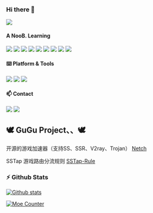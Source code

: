 ### Hi there 👋

<img src="https://i.loli.net/2021/06/20/IJt9xG2SyfMBHdK.gif">

#### A NooB. Learning 

[![](https://img.shields.io/badge/-Java-%23ED8B00.svg?&style=flat-square&logo=java&logoColor=white)](https://www.java.com/)
[![](https://img.shields.io/badge/c%23%20-%23239120.svg?&style=flat-square&logo=c-sharp&logoColor=white)](https://docs.microsoft.com/en-us/dotnet/csharp/)
[![](https://img.shields.io/badge/c++%20-%2300599C.svg?&style=flat-square&logo=c%2B%2B&ogoColor=white)](https://docs.microsoft.com/en-us/dotnet/csharp/)
[![](https://img.shields.io/badge/-HTML5-e34f26?style=flat-square&logo=HTML5&logoColor=fff)](https://html.spec.whatwg.org)
[![](https://img.shields.io/badge/-JavaScript-e5cd0c?style=flat-square&logo=JavaScript&logoColor=000)](https://www.ecma-international.org)
[![](https://img.shields.io/badge/-CSS3-1572B6?style=flat-square&logo=css3&logoColor=white)](https://www.w3.org/Style/CSS/)
[![](https://img.shields.io/badge/-Node.js-43853d?style=flat-square&logo=node.js&logoColor=fff)](https://nodejs.org/)
[![](https://img.shields.io/badge/-NPM-cb3837?style=flat-square&logo=npm&logoColor=white)](https://npmjs.com/)
[![](https://img.shields.io/badge/-Git-f05032?style=flat-square&logo=git&logoColor=white)](https://git-scm.com/)

#### ⌨️ Platform & Tools

[![](https://img.shields.io/badge/Windows-10-2376bc?style=flat-square&logo=windows)](https://www.microsoft.com/windows/get-windows-10)
[![](https://img.shields.io/badge/IDE-Visual%20Studio%20Code-blue?style=flat-square&logo=visual-studio-code)](https://code.visualstudio.com/)
[![](https://img.shields.io/badge/IDE-IntellijIDEA-blue?style=flat-square&logo=IntelliJ%20IDEA)](https://www.jetbrains.com/idea/)

#### 📫 Contact

[![](https://img.shields.io/badge/-t.me/Amazing_DM-3db6f1?style=flat-square&logo=Telegram&logoColor=2ca5e0)](https://t.me/Amazing_DM)
[![](https://img.shields.io/badge/-amazingdmdd@gmail.com-911318?style=flat-square&logo=Mail.RU&logoColor=white)](mailto:amazingdmdd@gmail.com)

## 🕊 GuGu Project、、🕊

开源的游戏加速器（支持SS、SSR、V2ray、Trojan） [Netch](https://github.com/NetchX/Netch)

SSTap 游戏路由分流规则 [SSTap-Rule](https://github.com/FQrabbit/SSTap-Rule)

### :zap: Github Stats

[![Github stats](https://github-readme-stats.vercel.app/api?username=AmazingDM&count_private=true&show_icons=true)](https://github.com/anuraghazra/github-readme-stats)

<p>
  <a href="https://count.getloli.com/"><img src="https://count.getloli.com/get/@AmazingDM?theme=rule34" alt="Moe Counter" title="萌萌计数器"></a>
</p>


